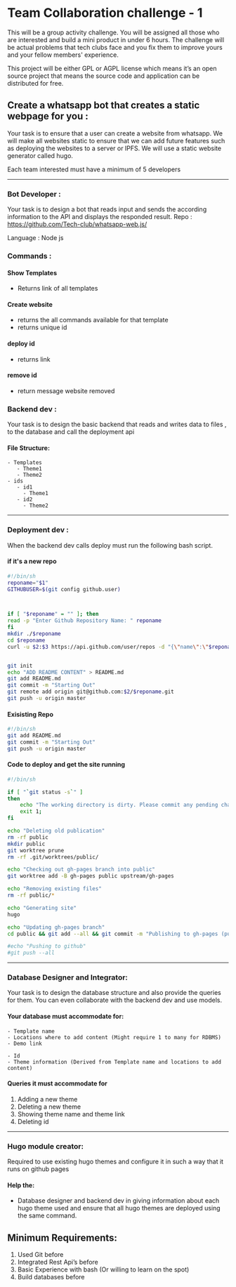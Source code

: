 # Team Collaboration challenge - 1

This will be a group activity challenge. You will be assigned all those who are interested and build a mini product in under 6 hours. The challenge will be actual problems that tech clubs face and you fix them to improve yours and your fellow members' experience.  

This project will be either GPL or AGPL license which means it’s an open source project that means the source code and application can be distributed for free.

## Create a whatsapp bot that creates a static webpage for you :
Your task is to ensure that a user can create a website from whatsapp. We will make all websites static to ensure that we can add future features such as deploying the websites to a server or IPFS. We will use a static website generator called hugo.

Each team interested must have a minimum of 5 developers


-------------------------------------------------------------------------------------------------------------------------------


### Bot Developer :
Your task is to design a bot that reads input and sends the according information to the API and displays the responded result.
Repo :
https://github.com/Tech-club/whatsapp-web.js/

Language :
Node js

### Commands :

#### Show Templates
- Returns link of all templates

#### Create website <template-name>
 - returns the all commands available for that template
 - returns unique id

#### deploy id
 - returns link

#### remove id
 - return message website removed

### Backend dev :
Your task is to design the basic backend that reads and writes data to files , to the database and call the deployment api

#### File Structure:

````
- Templates
   - Theme1
   - Theme2
- ids
   - id1
     - Theme1
   - id2
     - Theme2
````


--------------------------------------------------------------------------------------------------------------------------------


### Deployment dev :
When the backend dev calls deploy must run the following bash script.

#### if it's a new repo
```bash
#!/bin/sh
reponame="$1"
GITHUBUSER=$(git config github.user)



if [ "$reponame" = "" ]; then
read -p "Enter Github Repository Name: " reponame
fi
mkdir ./$reponame
cd $reponame
curl -u $2:$3 https://api.github.com/user/repos -d "{\"name\":\"$reponame\"}"


git init
echo "ADD README CONTENT" > README.md
git add README.md
git commit -m "Starting Out"
git remote add origin git@github.com:$2/$reponame.git
git push -u origin master
```
#### Exisisting Repo
```bash
#!/bin/sh
git add README.md
git commit -m "Starting Out"
git push -u origin master
```

#### Code to deploy and get the site running
```bash
#!/bin/sh

if [ "`git status -s`" ]
then
    echo "The working directory is dirty. Please commit any pending changes."
    exit 1;
fi

echo "Deleting old publication"
rm -rf public
mkdir public
git worktree prune
rm -rf .git/worktrees/public/

echo "Checking out gh-pages branch into public"
git worktree add -B gh-pages public upstream/gh-pages

echo "Removing existing files"
rm -rf public/*

echo "Generating site"
hugo

echo "Updating gh-pages branch"
cd public && git add --all && git commit -m "Publishing to gh-pages (publish.sh)"

#echo "Pushing to github"
#git push --all

```



-------------------------------------------------------------------------------------------------------------------------------


### Database Designer and Integrator:

Your task is to design the database structure and also provide the queries for them.
You can even collaborate with the backend dev and use models.

#### Your database must accommodate for:
````
- Template name
- Locations where to add content (Might require 1 to many for RDBMS)
- Demo link

- Id
- Theme information (Derived from Template name and locations to add content)
````

#### Queries it must accommodate for
1. Adding a new theme
2. Deleting a new theme
3. Showing theme name and theme link
4. Deleting id


-------------------------------------------------------------------------------------------------------------------------------


### Hugo module creator:
Required to use existing hugo themes and configure it in such a way that it runs on github pages

#### Help the:
- Database designer and backend dev in giving information about each hugo theme used and ensure that all hugo themes are deployed using the same command.


## Minimum Requirements:
1. Used Git before
2. Integrated Rest Api’s before
3. Basic Experience with bash (Or willing to learn on the spot)
4. Build databases before

